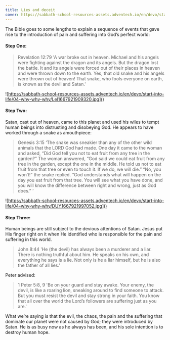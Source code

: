 ```yaml
---
title: Lies and deceit
cover: https://sabbath-school-resources-assets.adventech.io/en/devo/start-into-life/04-why-why-why/4sq1667921818796.jpg
---
```


The Bible goes to some lengths to explain a sequence of events that gave rise to the introduction of pain and suffering into God’s perfect world:

#### Step One: 

> <callout>Revelation 12:7­9</callout>
> 'A war broke out in heaven. Michael and his angels were fighting against the dragon and its angels. But the dragon lost the battle. It and its angels were forced out of their places in heaven and were thrown down to the earth. Yes, that old snake and his angels were thrown out of heaven! That snake, who fools everyone on earth, is known as the devil and Satan.'

![https://sabbath-school-resources-assets.adventech.io/en/devo/start-into-life/04-why-why-why/Lel1667921909320.jpg]()

#### Step Two:

Satan, cast out of heaven, came to this planet and used his wiles to tempt human beings into distrusting and disobeying God. He appears to have worked through a snake as amouthpiece: 

> <callout>Genesis 3:1­5</callout>
> ‘The snake was sneakier than any of the other wild animals that the LORD God had made. One day it came to the woman and asked, “Did God tell you not to eat fruit from any tree in the garden?” The woman answered, “God said we could eat fruit from any tree in the garden, except the one in the middle. He told us not to eat fruit from that tree or even to touch it. If we do, we will die.” “No, you won’t!” the snake replied. “God understands what will happen on the day you eat fruit from that tree. You will see what you have done, and you will know the difference between right and wrong, just as God does.” ’ 

![https://sabbath-school-resources-assets.adventech.io/en/devo/start-into-life/04-why-why-why/DUY1667921997052.jpg]()

#### Step Three:

Human beings are still subject to the devious attentions of Satan. Jesus put His finger right on it when He identified who is responsible for the pain and suffering in this world. 

> <callout>John 8:44</callout>
> 'He (the devil) has always been a murderer and a liar. There is nothing truthful about him. He speaks on his own, and everything he says is a lie. Not only is he a liar himself, but he is also the father of all lies.'

Peter advised: 

> <callout>1 Peter 5:8, 9</callout>
> 'Be on your guard and stay awake. Your enemy, the devil, is like a roaring lion, sneaking around to find someone to attack. But you must resist the devil and stay strong in your faith. You know that all over the world the Lord’s followers are suffering just as you are.'

What we’re saying is that the evil, the chaos, the pain and the suffering that dominate our planet were not caused by God; they were introduced by Satan. He is as busy now as he always has been, and his sole intention is to destroy human hope.
